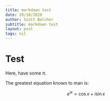 ```yaml
---
title: markdown test
date: 20/10/2020
author: Scott Belcher
subtitle: markdown test
layout: post
tags: nil
---
```


# Test

Here, have some $\pi$.

The greatest equation known to man is:

$$ e^{ix} = \cos{x} + i\sin{x} $$
